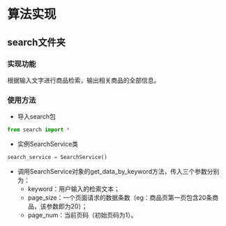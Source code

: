# 算法实现

## search文件夹

### 实现功能

根据输入文字进行商品检索，输出相关商品的全部信息。

### 使用方法

- 导入search包

```python
from search import *
```

- 实例SearchService类

```python
search_service = SearchService()
```

- 调用SearchService对象的get_data_by_keyword方法，传入三个参数分别为：
  - keyword：用户输入的检索文本；
  - page_size：一个页面请求的数据条数（eg：商品页第一页包含20条商品，该参数即为20）；
  - page_num：当前页码（初始页码为1）。

